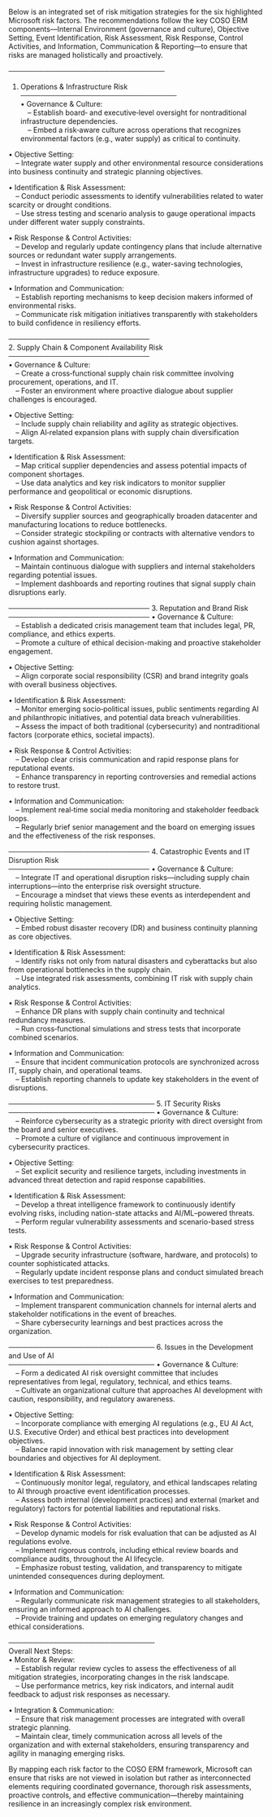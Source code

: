 Below is an integrated set of risk mitigation strategies for the six highlighted Microsoft risk factors. The recommendations follow the key COSO ERM components—Internal Environment (governance and culture), Objective Setting, Event Identification, Risk Assessment, Risk Response, Control Activities, and Information, Communication & Reporting—to ensure that risks are managed holistically and proactively.

───────────────────────────────  
1. Operations & Infrastructure Risk  
───────────────────────────────  
• Governance & Culture:  
 – Establish board‐ and executive‐level oversight for nontraditional infrastructure dependencies.  
 – Embed a risk‐aware culture across operations that recognizes environmental factors (e.g., water supply) as critical to continuity.  

• Objective Setting:  
 – Integrate water supply and other environmental resource considerations into business continuity and strategic planning objectives.  

• Identification & Risk Assessment:  
 – Conduct periodic assessments to identify vulnerabilities related to water scarcity or drought conditions.  
 – Use stress testing and scenario analysis to gauge operational impacts under different water supply constraints.  

• Risk Response & Control Activities:  
 – Develop and regularly update contingency plans that include alternative sources or redundant water supply arrangements.  
 – Invest in infrastructure resilience (e.g., water-saving technologies, infrastructure upgrades) to reduce exposure.  

• Information and Communication:  
 – Establish reporting mechanisms to keep decision makers informed of environmental risks.  
 – Communicate risk mitigation initiatives transparently with stakeholders to build confidence in resiliency efforts.

────────────────────────────  
2. Supply Chain & Component Availability Risk  
────────────────────────────  
• Governance & Culture:  
 – Create a cross‐functional supply chain risk committee involving procurement, operations, and IT.  
 – Foster an environment where proactive dialogue about supplier challenges is encouraged.  

• Objective Setting:  
 – Include supply chain reliability and agility as strategic objectives.  
 – Align AI‐related expansion plans with supply chain diversification targets.  

• Identification & Risk Assessment:  
 – Map critical supplier dependencies and assess potential impacts of component shortages.  
 – Use data analytics and key risk indicators to monitor supplier performance and geopolitical or economic disruptions.  

• Risk Response & Control Activities:  
 – Diversify supplier sources and geographically broaden datacenter and manufacturing locations to reduce bottlenecks.  
 – Consider strategic stockpiling or contracts with alternative vendors to cushion against shortages.  

• Information and Communication:  
 – Maintain continuous dialogue with suppliers and internal stakeholders regarding potential issues.  
 – Implement dashboards and reporting routines that signal supply chain disruptions early.

──────────────────────────── 
3. Reputation and Brand Risk  
──────────────────────────── 
• Governance & Culture:  
 – Establish a dedicated crisis management team that includes legal, PR, compliance, and ethics experts.  
 – Promote a culture of ethical decision-making and proactive stakeholder engagement.  

• Objective Setting:  
 – Align corporate social responsibility (CSR) and brand integrity goals with overall business objectives.  

• Identification & Risk Assessment:  
 – Monitor emerging socio‐political issues, public sentiments regarding AI and philanthropic initiatives, and potential data breach vulnerabilities.  
 – Assess the impact of both traditional (cybersecurity) and nontraditional factors (corporate ethics, societal impacts).  

• Risk Response & Control Activities:  
 – Develop clear crisis communication and rapid response plans for reputational events.  
 – Enhance transparency in reporting controversies and remedial actions to restore trust.  

• Information and Communication:  
 – Implement real‐time social media monitoring and stakeholder feedback loops.  
 – Regularly brief senior management and the board on emerging issues and the effectiveness of the risk responses.

────────────────────────────
4. Catastrophic Events and IT Disruption Risk  
────────────────────────────
• Governance & Culture:  
 – Integrate IT and operational disruption risks—including supply chain interruptions—into the enterprise risk oversight structure.  
 – Encourage a mindset that views these events as interdependent and requiring holistic management.  

• Objective Setting:  
 – Embed robust disaster recovery (DR) and business continuity planning as core objectives.  

• Identification & Risk Assessment:  
 – Identify risks not only from natural disasters and cyberattacks but also from operational bottlenecks in the supply chain.  
 – Use integrated risk assessments, combining IT risk with supply chain analytics.  

• Risk Response & Control Activities:  
 – Enhance DR plans with supply chain continuity and technical redundancy measures.  
 – Run cross‐functional simulations and stress tests that incorporate combined scenarios.  

• Information and Communication:  
 – Ensure that incident communication protocols are synchronized across IT, supply chain, and operational teams.  
 – Establish reporting channels to update key stakeholders in the event of disruptions.

─────────────────────────────
5. IT Security Risks  
─────────────────────────────
• Governance & Culture:  
 – Reinforce cybersecurity as a strategic priority with direct oversight from the board and senior executives.  
 – Promote a culture of vigilance and continuous improvement in cybersecurity practices.  

• Objective Setting:  
 – Set explicit security and resilience targets, including investments in advanced threat detection and rapid response capabilities.  

• Identification & Risk Assessment:  
 – Develop a threat intelligence framework to continuously identify evolving risks, including nation-state attacks and AI/ML–powered threats.  
 – Perform regular vulnerability assessments and scenario-based stress tests.  

• Risk Response & Control Activities:  
 – Upgrade security infrastructure (software, hardware, and protocols) to counter sophisticated attacks.  
 – Regularly update incident response plans and conduct simulated breach exercises to test preparedness.  

• Information and Communication:  
 – Implement transparent communication channels for internal alerts and stakeholder notifications in the event of breaches.  
 – Share cybersecurity learnings and best practices across the organization.

─────────────────────────────
6. Issues in the Development and Use of AI  
─────────────────────────────
• Governance & Culture:  
 – Form a dedicated AI risk oversight committee that includes representatives from legal, regulatory, technical, and ethics teams.  
 – Cultivate an organizational culture that approaches AI development with caution, responsibility, and regulatory awareness.  

• Objective Setting:  
 – Incorporate compliance with emerging AI regulations (e.g., EU AI Act, U.S. Executive Order) and ethical best practices into development objectives.  
 – Balance rapid innovation with risk management by setting clear boundaries and objectives for AI deployment.  

• Identification & Risk Assessment:  
 – Continuously monitor legal, regulatory, and ethical landscapes relating to AI through proactive event identification processes.  
 – Assess both internal (development practices) and external (market and regulatory) factors for potential liabilities and reputational risks.  

• Risk Response & Control Activities:  
 – Develop dynamic models for risk evaluation that can be adjusted as AI regulations evolve.  
 – Implement rigorous controls, including ethical review boards and compliance audits, throughout the AI lifecycle.  
 – Emphasize robust testing, validation, and transparency to mitigate unintended consequences during deployment.  

• Information and Communication:  
 – Regularly communicate risk management strategies to all stakeholders, ensuring an informed approach to AI challenges.  
 – Provide training and updates on emerging regulatory changes and ethical considerations.

─────────────────────────────  
Overall Next Steps:  
• Monitor & Review:  
 – Establish regular review cycles to assess the effectiveness of all mitigation strategies, incorporating changes in the risk landscape.  
 – Use performance metrics, key risk indicators, and internal audit feedback to adjust risk responses as necessary.  

• Integration & Communication:  
 – Ensure that risk management processes are integrated with overall strategic planning.  
 – Maintain clear, timely communication across all levels of the organization and with external stakeholders, ensuring transparency and agility in managing emerging risks.

By mapping each risk factor to the COSO ERM framework, Microsoft can ensure that risks are not viewed in isolation but rather as interconnected elements requiring coordinated governance, thorough risk assessments, proactive controls, and effective communication—thereby maintaining resilience in an increasingly complex risk environment.